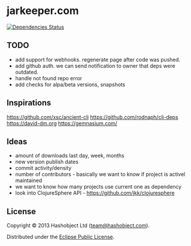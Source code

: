# jarkeeper.com

[![Dependencies Status](http://jarkeeper.com/hashobject/jarkeeper.com/status.png)](http://jarkeeper.com/hashobject/jarkeeper.com)

## TODO


  * add support for webhooks. regenerate page after code was pushed.
  * add github auth. we can send notification to owner that deps were outdated.
  * handle not found repo error
  * add checks for alpa/beta versions, snapshots


## Inspirations

https://github.com/xsc/ancient-clj
https://github.com/rodnaph/clj-deps
https://david-dm.org
https://gemnasium.com/


## Ideas

  * amount of downloads last day, week, months
  * new version publish dates
  * commit activity/density
  * number of contributors - basically we want to know if project is activel maintained
  * we want to know how many projects use current one as dependency
  * look into ClojureSphere API  - https://github.com/jkk/clojuresphere





## License

Copyright © 2013 Hashobject Ltd (team@hashobject.com).

Distributed under the [Eclipse Public License](http://opensource.org/licenses/eclipse-1.0).
